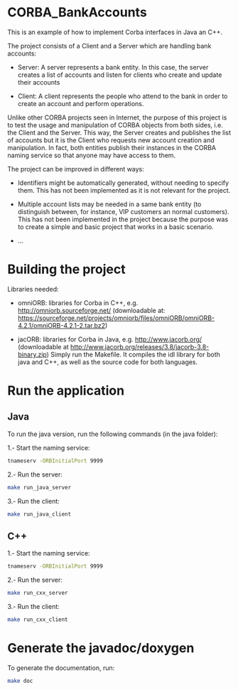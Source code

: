 # CORBA_BankAccounts
This is an example of how to implement Corba interfaces in Java an C++.

The project consists of a Client and a Server which are handling bank accounts:

- Server: A server represents a bank entity. In this case, the server creates a list of accounts and listen for clients who create and update their accounts

- Client: A client represents the people who attend to the bank in order to create an account and perform operations.

Unlike other CORBA projects seen in Internet, the purpose of this project is to test the usage and manipulation of CORBA objects from both sides, i.e. the Client and the Server. This way, the Server creates and publishes the list of accounts but it is the Client who requests new account creation and manipulation. In fact, both entities publish their instances in the CORBA naming service so that anyone may have access to them.

The project can be improved in different ways:

* Identifiers might be automatically generated, without needing to specify them. This has not been implemented as it is not relevant for the project.

* Multiple account lists may be needed in a same bank entity (to distinguish between, for instance, VIP customers an normal customers). This has not been implemented in the project because the purpose was to create a simple and basic project that works in a basic scenario.

* ... 

# Building the project
Libraries needed:

- omniORB: libraries for Corba in C++, e.g. <http://omniorb.sourceforge.net/> (downloadable at: <https://sourceforge.net/projects/omniorb/files/omniORB/omniORB-4.2.1/omniORB-4.2.1-2.tar.bz2>)

- jacORB: libraries for Corba in Java, e.g. <http://www.jacorb.org/> (downloadable at <http://www.jacorb.org/releases/3.8/jacorb-3.8-binary.zip>)
Simply run the Makefile. It compiles the idl library for both java and C++, as well as the source code for both languages.

# Run the application
## Java
To run the java version, run the following commands (in the java folder):

1.- Start the naming service:
````bash
tnameserv -ORBInitialPort 9999
````

2.- Run the server: 
````bash
make run_java_server
````

3.- Run the client: 
````bash
make run_java_client
````

## C++

1.- Start the naming service:
````bash
tnameserv -ORBInitialPort 9999
````

2.- Run the server: 
````bash
make run_cxx_server
````

3.- Run the client: 
````bash
make run_cxx_client
````

# Generate the javadoc/doxygen

To generate the documentation, run:
 ````bash
 make doc
 ````
